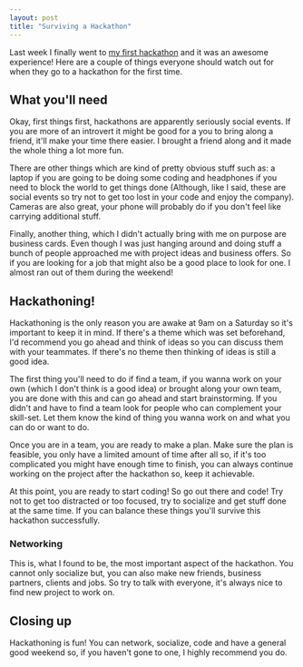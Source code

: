 ```yaml
---
layout: post
title: "Surviving a Hackathon"
---
```

Last week I finally went to [my first hackathon](http://vdhackathon.org) and it was an awesome experience! Here are a couple of things everyone should watch out for when they go to a hackathon for the first time.

## What you'll need
Okay, first things first, hackathons are apparently seriously social events. If you are more of an introvert it might be good for a you to bring along a friend, it'll make your time there easier. I brought a friend along and it made the whole thing a lot more fun. 

There are other things which are kind of pretty obvious stuff such as: a laptop if you are going to be doing some coding and headphones if you need to block the world to get things done (Although, like I said, these are social events so try not to get too lost in your code and enjoy the company). Cameras are also great, your phone will probably do if you don't feel like carrying additional stuff. 

Finally, another thing, which I didn't actually bring with me on purpose are business cards. Even though I was just hanging around and doing stuff a bunch of people approached me with project ideas and business offers. So if you are looking for a job that might also be a good place to look for one. I almost ran out of them during the weekend!

## Hackathoning!
Hackathoning is the only reason you are awake at 9am on a Saturday so it's important to keep it in mind. If there's a theme which was set beforehand, I'd recommend you go ahead and think of ideas so you can discuss them with your teammates. If there's no theme then thinking of ideas is still a good idea.

The first thing you'll need to do if find a team, if you wanna work on your own (which I don't think is a good idea) or brought along your own team, you are done with this and can go ahead and start brainstorming. If you didn't and have to find a team look for people who can complement your skill-set. Let them know the kind of thing you wanna work on and what you can do or want to do.

Once you are in a team, you are ready to make a plan. Make sure the plan is feasible, you only have a limited amount of time after all so, if it's too complicated you might have enough time to finish, you can always continue working on the project after the hackathon so, keep it achievable.

At this point, you are ready to start coding! So go out there and code! Try not to get too distracted or too focused, try to socialize and get stuff done at the same time. If you can balance these things you'll survive this hackathon successfully.

### Networking
This is, what I found to be, the most important aspect of the hackathon. You cannot only socialize but, you can also make new friends, business partners, clients and jobs. So try to talk with everyone, it's always nice to find new project to work on.

## Closing up
Hackathoning is fun! You can network, socialize, code and have a general good weekend so, if you haven't gone to one, I highly recommend you do.